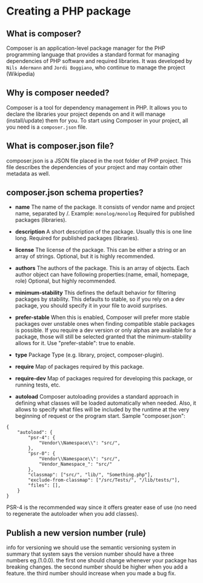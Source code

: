 # Creating a PHP package

## What is composer?
Composer is an application-level package manager for the PHP programming language that provides a standard format for managing dependencies of PHP software and required libraries. It was developed by `Nils Adermann` and `Jordi Boggiano`, who continue to manage the project (Wikipedia)

## Why is composer needed?
Composer is a tool for dependency management in PHP. It allows you to declare the libraries your project depends on and it will manage (install/update) them for you. To start using Composer in your project, all you need is a `composer.json` file.

## What is composer.json file?
composer.json is a JSON file placed in the root folder of PHP project. This file describes the dependencies of your project and may contain other metadata as well.

## composer.json schema properties?
- **name** The name of the package. It consists of vendor name and project name, separated by /. Example: `monolog/monolog` Required for published packages (libraries). 
- **description**  A short description of the package. Usually this is one line long. Required for published packages (libraries). 
- **license** The license of the package. This can be either a string or an array of strings. Optional, but it is highly recommended.
- **authors** The authors of the package. This is an array of objects. Each author object can have following properties:(name, email, homepage, role) Optional, but highly recommended.
- **minimum-stability** This defines the default behavior for filtering packages by stability. This defaults to stable, so if you rely on a dev package, you should specify it in your file to avoid surprises.
- **prefer-stable** When this is enabled, Composer will prefer more stable packages over unstable ones when finding compatible stable packages is possible. If you require a dev version or only alphas are available for a package, those will still be selected granted that the minimum-stability allows for it. Use "prefer-stable": true to enable.
- **type** Package Type (e.g. library, project, composer-plugin).
- **require** Map of packages required by this package.
- **require-dev** Map of packages required for developing this package, or running tests, etc.

- **autoload** Composer autoloading provides a standard approach in defining what classes will be loaded automatically when needed. Also, it allows to specify what files will be included by the runtime at the very beginning of request or the program start.
Sample "composer.json":
```
{
    "autoload": {
        "psr-4": {
            "Vendor\\Namespace\\": "src/",
        },
        "psr-0": {
            "Vendor\\Namespace\\": "src/",
            "Vendor_Namespace_": "src/"
        },
        "classmap": ["src/", "lib/", "Something.php"],
        "exclude-from-classmap": ["/src/Tests/", "/lib/tests/"],
        "files": [],
    }
}
```
PSR-4 is the recommended way since it offers greater ease of use (no need to regenerate the autoloader when you add classes).


## Publish a new version number (rule)
info for versioning we should use the semantic versioning system in summary that system says the version number should have a three numbers eg.(1.0.0). 
the first one should change whenever your package has breaking changes. 
the second number should be higher when you add a feature.
the third number should increase when you made a bug fix.
